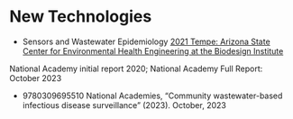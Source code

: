 # New Technologies
- Sensors and Wastewater Epidemiology
[2021 Tempe: Arizona State Center for Environmental Health Engineering at the Biodesign Institute](https://www.statnews.com/2021/06/16/sewage-sleuths-helped-an-arizona-town-beat-back-covid-19-for-wastewater-epidemiology-thats-just-the-start/)

National Academy initial report 2020; 
National Academy Full Report: October 2023
- 9780309695510
National Academies, “Community wastewater-based infectious disease surveillance” (2023).
October, 2023

